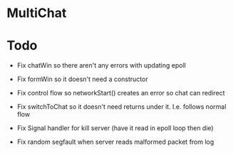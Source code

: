 # MultiChat

# Todo
- Fix chatWin so there aren't any errors with updating epoll
- Fix formWin so it doesn't need a constructor
- Fix control flow so networkStart() creates an error so chat can redirect

- Fix switchToChat so it doesn't need returns under it. I.e. follows normal flow
- Fix Signal handler for kill server (have it read in epoll loop then die)
- Fix random segfault when server reads malformed packet from log
